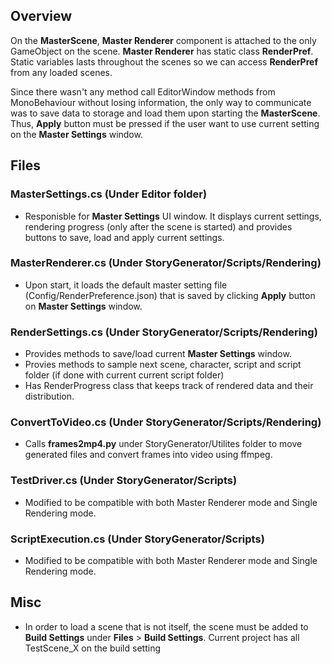 ## Overview

On the __MasterScene__, __Master Renderer__ component is attached to the only GameObject on the scene. __Master Renderer__ has static class __RenderPref__. Static variables lasts throughout the scenes so we can access __RenderPref__ from any loaded scenes.

Since there wasn't any method call EditorWindow methods from MonoBehaviour without losing information, the only way to communicate was to save data to storage and load them upon starting the __MasterScene__. Thus, __Apply__ button must be pressed if the user want to use current setting on the __Master Settings__ window.

## Files

### MasterSettings.cs (Under Editor folder)
* Responisble for __Master Settings__ UI window. It displays current settings, rendering progress (only after the scene is started) and provides buttons to save, load and apply current settings.

### MasterRenderer.cs (Under StoryGenerator/Scripts/Rendering)
* Upon start, it loads the default master setting file (Config/RenderPreference.json) that is saved by clicking __Apply__ button on __Master Settings__ window.


### RenderSettings.cs (Under StoryGenerator/Scripts/Rendering)
* Provides methods to save/load current __Master Settings__ window.
* Provies methods to sample next scene, character, script and script folder (if done with current current script folder)
* Has RenderProgress class that keeps track of rendered data and their distribution.


### ConvertToVideo.cs (Under StoryGenerator/Scripts/Rendering)
* Calls __frames2mp4.py__ under StoryGenerator/Utilites folder to move generated files and convert frames into video using ffmpeg.

### TestDriver.cs (Under StoryGenerator/Scripts)
* Modified to be compatible with both Master Renderer mode and Single Rendering mode.

### ScriptExecution.cs (Under StoryGenerator/Scripts)
* Modified to be compatible with both Master Renderer mode and Single Rendering mode.


## Misc
* In order to load a scene that is not itself, the scene must be added to __Build Settings__ under __Files__ > __Build Settings__. Current project has all TestScene_X on the build setting
